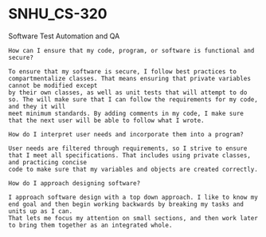# SNHU_CS-320
Software Test Automation and QA


    How can I ensure that my code, program, or software is functional and secure?
    
    To ensure that my software is secure, I follow best practices to compartmentalize classes. That means ensuring that private variables cannot be modified except
    by their own classes, as well as unit tests that will attempt to do so. The will make sure that I can follow the requirements for my code, and they it will
    meet minimum standards. By adding comments in my code, I make sure that the next user will be able to follow what I wrote. 
    
    How do I interpret user needs and incorporate them into a program?

    User needs are filtered through requirements, so I strive to ensure that I meet all specifications. That includes using private classes, and practicing concise
    code to make sure that my variables and objects are created correctly.
    
    How do I approach designing software?

    I approach software design with a top down approach. I like to know my end goal and then begin working backwards by breaking my tasks and units up as I can.
    That lets me focus my attention on small sections, and then work later to bring them together as an integrated whole.
